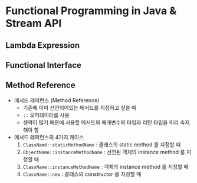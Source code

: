 # Functional Programming in Java & Stream API

## Lambda Expression

## Functional Interface

## Method Reference
- 매서드 레퍼런스 (Method Reference)
  - 기존에 이미 선언되어있는 메서드를 지정하고 싶을 때
  - `::` 오퍼레이터를 사용
  - 생략이 많기 때문에 사용할 메서드의 매개변수의 타입과 리턴 타입을 미리 숙지해야 함
- 메서드 레퍼런스의 4가지 케이스
  1) `ClassNamd::staticMethodName` : 클래스의 static method 를 지정할 때
  2) `ObjectName::instanceMethodName` : 선언된 객체의 instance method 를 지정할 때
  3) `ClassName::instanceMethodName` : 객체의 instance method 를 지정할 때
  4) `ClassName::new` : 클래스의 constructor 를 지정할 때